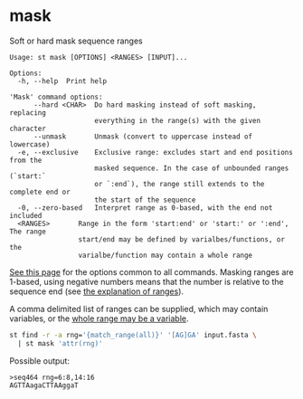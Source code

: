 # mask
Soft or hard mask sequence ranges

```
Usage: st mask [OPTIONS] <RANGES> [INPUT]...

Options:
  -h, --help  Print help

'Mask' command options:
      --hard <CHAR>  Do hard masking instead of soft masking, replacing
                     everything in the range(s) with the given character
      --unmask       Unmask (convert to uppercase instead of lowercase)
  -e, --exclusive    Exclusive range: excludes start and end positions from the
                     masked sequence. In the case of unbounded ranges (`start:`
                     or `:end`), the range still extends to the complete end or
                     the start of the sequence
  -0, --zero-based   Interpret range as 0-based, with the end not included
  <RANGES>       Range in the form 'start:end' or 'start:' or ':end', The range
                 start/end may be defined by varialbes/functions, or the
                 varialbe/function may contain a whole range
```
[See this page](opts.md) for the options common to all commands.
Masking ranges are 1-based, using negative numbers means that the number is
relative to the sequence end (see [the explanation of ranges](ranges.md)).

A comma delimited list of ranges can be supplied, which may contain
variables, or the [whole range may be a variable](find.md#variablesfunctions-provided-by-the-find-command).

```bash
st find -r -a rng='{match_range(all)}' '[AG]GA' input.fasta \
  | st mask 'attr(rng)'
```

Possible output:

```
>seq464 rng=6:8,14:16
AGTTAagaCTTAAggaT
```
